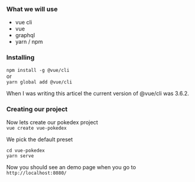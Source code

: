 
### What we will use

- vue cli
- vue
- graphql
- yarn / npm


### Installing
```npm install -g @vue/cli```  
or  
```yarn global add @vue/cli```

When I was writing this articel the current version of @vue/cli was 3.6.2.

### Creating our project

Now lets create our pokedex project  
```vue create vue-pokedex```  

We pick the default preset

```cd vue-pokedex```  
```yarn serve```

Now you should see an demo page when you go to ``` http://localhost:8080/```

